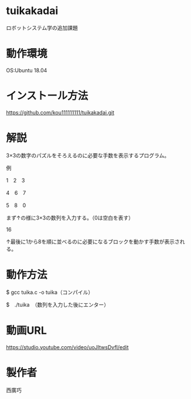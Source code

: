 # tuikakadai
ロボットシステム学の追加課題

# 動作環境
OS:Ubuntu 18.04

# インストール方法
https://github.com/kou111111111/tuikakadai.git
# 解説
3×3の数字のパズルをそろえるのに必要な手数を表示するプログラム。

例

1　2　3

4　6　7

5　8　0

まず↑の様に3×3の数列を入力する。（0は空白を表す）

16

↑最後に1から8を順に並べるのに必要になるブロックを動かす手数が表示される。

# 動作方法
$ gcc tuika.c -o tuika（コンパイル）

$　./tuika　（数列を入力した後にエンター）

# 動画URL
https://studio.youtube.com/video/uoJItwsDvfI/edit

# 製作者
西廣巧
